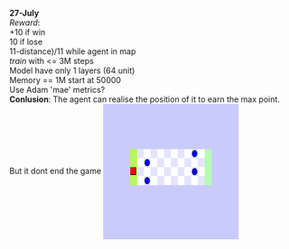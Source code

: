 **27-July**\
*Reward*: \
+10 if win\
10 if lose\
11-distance)/11 while agent in map\
*train* with <= 3M steps\
Model have only 1 layers (64 unit)\
Memory == 1M start at 50000\
Use Adam  'mae' metrics?\
**Conlusion**: The agent can realise the position of it to earn the max point. But it dont end the game
<img src="27-July.gif" width="240" height="240" align="center"/>

